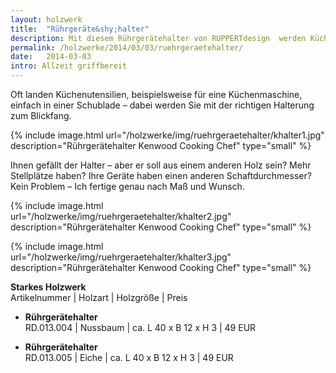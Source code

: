 ```yaml
---
layout: holzwerk
title:  "Rührgeräte&shy;halter"
description: Mit diesem Rührgerätehalter von RUPPERTdesign  werden Küchenutensilien zum Blickfang! Ihr Rührgerätehalter wird nach Maß und Wunsch gefertigt.
permalink: /holzwerke/2014/03/03/ruehrgeraetehalter/
date:   2014-03-03
intro: Allzeit griffbereit
---
```


Oft landen Küchenutensilien, beispielsweise für eine Küchenmaschine, 
einfach in einer Schublade – dabei werden Sie mit der richtigen Halterung zum Blickfang. 

{% include image.html url="/holzwerke/img/ruehrgeraetehalter/khalter1.jpg" description="Rührgerätehalter Kenwood Cooking Chef" type="small" %}

Ihnen gefällt der Halter – aber er soll aus einem anderen Holz sein? Mehr Stellplätze haben? 
Ihre Geräte haben einen anderen Schaftdurchmesser? Kein Problem – Ich fertige genau nach Maß und Wunsch.  

{% include image.html url="/holzwerke/img/ruehrgeraetehalter/khalter2.jpg" description="Rührgerätehalter Kenwood Cooking Chef" type="small" %}

{% include image.html url="/holzwerke/img/ruehrgeraetehalter/khalter3.jpg" description="Rührgerätehalter Kenwood Cooking Chef" type="small" %}


**Starkes Holzwerk**   
Artikelnummer \| Holzart \| Holzgröße \| Preis

* **Rührgerätehalter**       
	RD.013.004  \| 	Nussbaum \| ca. L 40 x B 12 x H 3 \| 49 EUR

* **Rührgerätehalter**       
	RD.013.005  \| 	Eiche \| ca. L 40 x B 12 x H 3 \| 49 EUR
